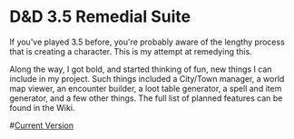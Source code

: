 D&D 3.5 Remedial Suite
=============

If you've played 3.5 before, you're probably aware of the lengthy process that is creating a character. This is my attempt at remedying this. 

Along the way, I got bold, and started thinking of fun, new things I can include in my project. Such things included a City/Town manager, a world map viewer, an encounter builder, a loot table generator, a spell and item generator, and a few other things. The full list of planned features can be found in the Wiki.

#[Current Version](https://github.com/dougRiss/DnD-Remedial-Suite/wiki/Version-History)